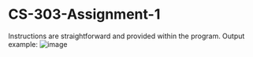 # CS-303-Assignment-1
Instructions are straightforward and provided within the program.
Output example: 
![image](https://github.com/Rylee04/CS-303-Assignment-1/assets/91209853/ca8de5e7-9783-416e-9c0f-31a9817f1eeb)

